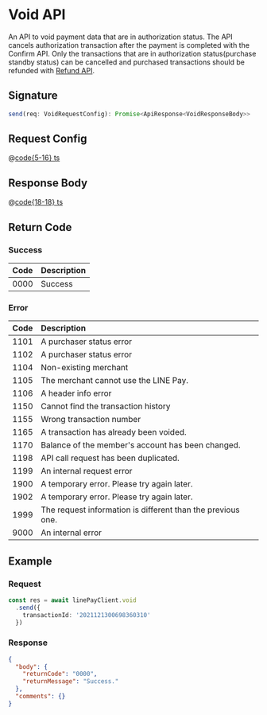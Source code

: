 # Void API

An API to void payment data that are in authorization status. The API cancels authorization transaction after the payment is completed with the Confirm API. Only the transactions that are in authorization status(purchase standby status) can be cancelled and purchased transactions should be refunded with [Refund API](https://pay.line.me/documents/online_v3_en.html#refund-api).

## Signature

```ts
send(req: VoidRequestConfig): Promise<ApiResponse<VoidResponseBody>>
```

## Request Config

@[code{5-16} ts](@/line-pay-api/void.ts)

## Response Body

@[code{18-18} ts](@/line-pay-api/void.ts)

## Return Code

### Success

Code | Description
:----:|:------------------------
0000 | Success


### Error

Code | Description
:----:|:------------------------
1101 | A purchaser status error
1102 | A purchaser status error
1104 | Non-existing merchant
1105 | The merchant cannot use the LINE Pay.
1106 | A header info error
1150 | Cannot find the transaction history
1155 | Wrong transaction number
1165 | A transaction has already been voided.
1170 | Balance of the member's account has been changed.
1198 | API call request has been duplicated.
1199 | An internal request error
1900 | A temporary error. Please try again later.
1902 | A temporary error. Please try again later.
1999 | The request information is different than the previous one.
9000 | An internal error

## Example

### Request
```ts
const res = await linePayClient.void
  .send({
    transactionId: '2021121300698360310'
  })
```

### Response
```json
{
  "body": {
    "returnCode": "0000",
    "returnMessage": "Success."
  },
  "comments": {}
}
```